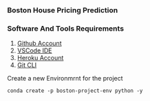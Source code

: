 ### Boston House Pricing Prediction

### Software And Tools Requirements

1. [Github Account](https://github.com)
2. [VSCode IDE](https://code.visualstudio.com/)
3. [Heroku Account](https://heroku.com)
4. [Git CLI](https://git-scm.com/book/en/v2/Getting-Started-The-Command-Line)

Create a new Environmrnt for the project

```
conda create -p boston-project-env python -y
```

